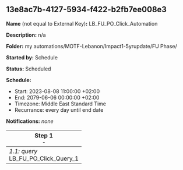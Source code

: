 ## 13e8ac7b-4127-5934-f422-b2fb7ee008e3

**Name** (not equal to External Key)**:** LB_FU_PO_Click_Automation

**Description:** n/a

**Folder:** my automations/MOTF-Lebanon/Impact1-5yrupdate/FU Phase/

**Started by:** Schedule

**Status:** Scheduled

**Schedule:**

* Start: 2023-08-08 11:00:00 +02:00
* End: 2079-06-06 00:00:00 +02:00
* Timezone: Middle East Standard Time
* Recurrance: every day until end date

**Notifications:** _none_


| Step 1<br>_<small>-</small>_ |
| --- |
| _1.1: query_<br>LB_FU_PO_Click_Query_1 |
